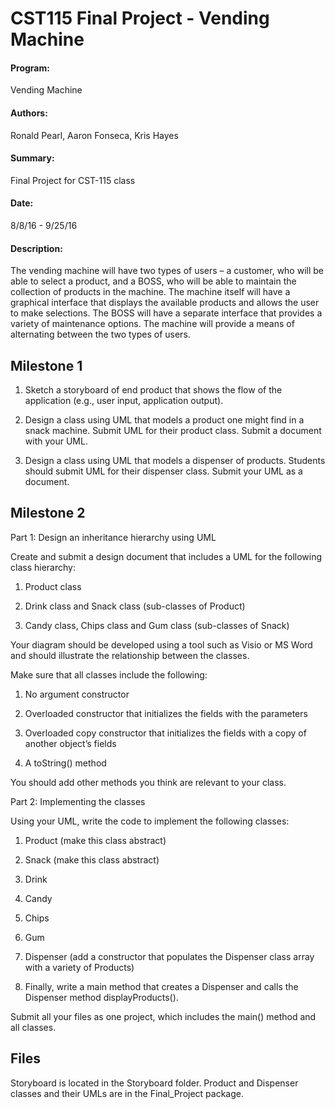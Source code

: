 # CST115 Final Project - Vending Machine

#### Program:
Vending Machine
#### Authors:
Ronald Pearl, Aaron Fonseca, Kris Hayes
#### Summary:
Final Project for CST-115 class
#### Date:
8/8/16 - 9/25/16
#### Description:
The vending machine will have two types of users – a customer, who will be able to select a product, and a BOSS, who will be able to maintain the collection of products in the machine.  The machine itself will have a graphical interface that displays the available products and allows the user to make selections.  The BOSS will have a separate interface that provides a variety of maintenance options.  The machine will provide a means of alternating between the two types of users.

## Milestone 1

1. Sketch a storyboard of end product that shows the flow of the application (e.g., user input, application output).

2. Design a class using UML that models a product one might find in a snack machine. Submit UML for their product class. Submit a document with your UML.

3. Design a class using UML that models a dispenser of products. Students should submit UML for their dispenser class. Submit your UML as a document. 

## Milestone 2

Part 1:  Design an inheritance hierarchy using UML

Create and submit a design document that includes a UML for the following class hierarchy:

1. Product class

2. Drink class and Snack class (sub-classes of Product)

3. Candy class, Chips class and Gum class (sub-classes of Snack)

Your diagram should be developed using a tool such as Visio or MS Word and should illustrate the relationship between the classes.  

Make sure that all classes include the following:
1. No argument constructor

2. Overloaded constructor that initializes the fields with the parameters

3. Overloaded copy constructor that initializes the fields with a copy of another object’s fields

4. A toString() method

You should add other methods you think are relevant to your class.

Part 2:  Implementing the classes

Using your UML, write the code to implement the following classes:

1. Product (make this class abstract)

2. Snack (make this class abstract)

3. Drink

4. Candy

5. Chips

6. Gum

7. Dispenser (add a constructor that populates the Dispenser class array with a variety of Products)

8. Finally, write a main method that creates a Dispenser and calls the Dispenser method displayProducts().

Submit all your files as one project, which includes the main() method and all classes.


## Files

Storyboard is located in the Storyboard folder.
Product and Dispenser classes and their UMLs are in the Final_Project package.
